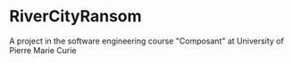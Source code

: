 # RiverCityRansom
A project in the software engineering course "Composant" at University of Pierre Marie Curie
